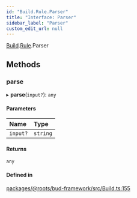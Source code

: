 ```yaml
---
id: "Build.Rule.Parser"
title: "Interface: Parser"
sidebar_label: "Parser"
custom_edit_url: null
---
```


[Build](../modules/Build.md).[Rule](../modules/Build.Rule.md).Parser

## Methods

### parse

▸ **parse**(`input?`): `any`

#### Parameters

| Name | Type |
| :------ | :------ |
| `input?` | `string` |

#### Returns

`any`

#### Defined in

[packages/@roots/bud-framework/src/Build.ts:155](https://github.com/roots/bud/blob/f85a5e1be/packages/@roots/bud-framework/src/Build.ts#L155)
